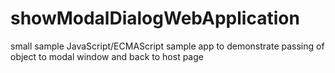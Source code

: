 showModalDialogWebApplication
=============================

small sample JavaScript/ECMAScript sample app to demonstrate passing of object to modal window and back to host page
